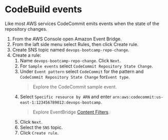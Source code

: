 # CodeBuild events

Like most AWS services CodeCommit emits events when the state of the repository changes.

1. From the AWS Console open Amazon Event Bridge.
2. From the laft side menu select Rules, then click Create rule.
3. Create SNS topic named `devops-bootcamp-repo-change`.
4. Create a rule:
     1. Name `devops-bootcamp-repo-change`. Click `Next`.
     2. For `Sample events` select `CodeCommit Repository State Change`.
     3. Under `Event pattern` select `CodeCommit` for the pattern and `CodeCommit Repository State Change` for`Event type`.
        > Explore the CodeCommit sample event.
     5. Select `Specific resource by ARN` and enter `arn:aws:codecommit:us-east-1:123456789012:devops-bootcamp`.
        > Explore EventBridge [Content Filters](https://docs.aws.amazon.com/eventbridge/latest/userguide/eb-event-patterns-content-based-filtering.html).
     6. Click `Next`.
     7. Select the `SNS` topic.
     8. Click `Create rule`.
        
